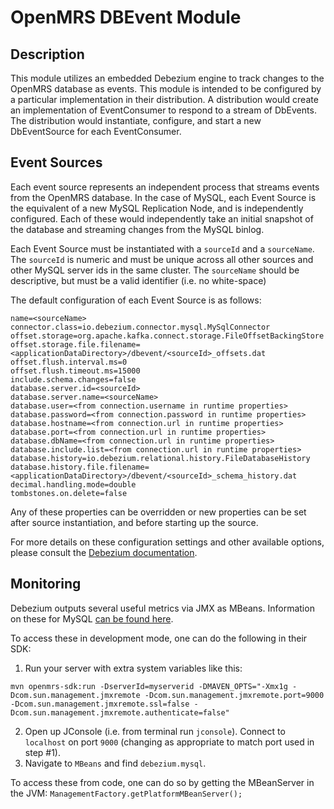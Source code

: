 # OpenMRS DBEvent Module

## Description

This module utilizes an embedded Debezium engine to track changes to the OpenMRS database as events.
This module is intended to be configured by a particular implementation in their distribution.  A distribution would
create an implementation of EventConsumer to respond to a stream of DbEvents.  The distribution would instantiate,
configure, and start a new DbEventSource for each EventConsumer.

## Event Sources

Each event source represents an independent process that streams events from the OpenMRS database.  In the case of 
MySQL, each Event Source is the equivalent of a new MySQL Replication Node, and is independently configured.  Each
of these would independently take an initial snapshot of the database and streaming changes from the MySQL binlog.

Each Event Source must be instantiated with a `sourceId` and a `sourceName`.
The `sourceId` is numeric and must be unique across all other sources and other MySQL server ids in the same cluster.
The `sourceName` should be descriptive, but must be a valid identifier (i.e. no white-space)

The default configuration of each Event Source is as follows:

```properties
name=<sourceName>
connector.class=io.debezium.connector.mysql.MySqlConnector
offset.storage=org.apache.kafka.connect.storage.FileOffsetBackingStore
offset.storage.file.filename=<applicationDataDirectory>/dbevent/<sourceId>_offsets.dat
offset.flush.interval.ms=0
offset.flush.timeout.ms=15000
include.schema.changes=false
database.server.id=<sourceId>
database.server.name=<sourceName>
database.user=<from connection.username in runtime properties>
database.password=<from connection.password in runtime properties>
database.hostname=<from connection.url in runtime properties>
database.port=<from connection.url in runtime properties>
database.dbName=<from connection.url in runtime properties>
database.include.list=<from connection.url in runtime properties>
database.history=io.debezium.relational.history.FileDatabaseHistory
database.history.file.filename=<applicationDataDirectory>/dbevent/<sourceId>_schema_history.dat
decimal.handling.mode=double
tombstones.on.delete=false
```

Any of these properties can be overridden or new properties can be set after source instantiation, and before 
starting up the source.

For more details on these configuration settings and other available options, please consult the 
[Debezium documentation](https://debezium.io/documentation/reference/stable/connectors/mysql.html#mysql-connector-properties).

## Monitoring

Debezium outputs several useful metrics via JMX as MBeans.  Information on these for MySQL 
[can be found here](https://debezium.io/documentation/reference/stable/connectors/mysql.html#mysql-monitoring).

To access these in development mode, one can do the following in their SDK:

1. Run your server with extra system variables like this:

```shell
mvn openmrs-sdk:run -DserverId=myserverid -DMAVEN_OPTS="-Xmx1g -Dcom.sun.management.jmxremote -Dcom.sun.management.jmxremote.port=9000 -Dcom.sun.management.jmxremote.ssl=false -Dcom.sun.management.jmxremote.authenticate=false"
```

2. Open up JConsole (i.e. from terminal run `jconsole`).  Connect to `localhost` on port `9000` (changing as appropriate to match port used in step #1).
3. Navigate to `MBeans` and find `debezium.mysql`.

To access these from code, one can do so by getting the MBeanServer in the JVM: `ManagementFactory.getPlatformMBeanServer();`

